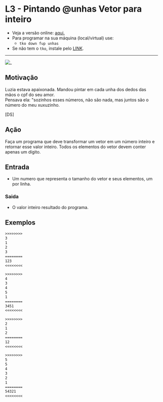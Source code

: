 # L3 - Pintando @unhas Vetor para inteiro

- Veja a versão online: [aqui.](https://github.com/qxcodefup/arcade/blob/master/base/unhas/Readme.md)
- Para programar na sua máquina (local/virtual) use:
  - `tko down fup unhas`
- Se não tem o `tko`, instale pelo [LINK](https://github.com/senapk/tko#tko).

---

![_](https://raw.githubusercontent.com/qxcodefup/arcade/master/base/unhas/cover.jpg)

## Motivação

Luzia estava apaixonada. Mandou pintar em cada unha dos dedos das mãos o cpf do seu amor.  
Pensava ela: "sozinhos esses números, não são nada, mas juntos são o número do meu xuxuzinho.

\[DS\]

## Ação  

Faça um programa que deve transformar um vetor em um número inteiro e retornar esse valor inteiro. Todos os elementos do vetor devem conter apenas um dígito.

## Entrada

- Um numero que representa o tamanho do vetor e seus elementos, um por linha.  

### Saida

- O valor inteiro resultado do programa.

## Exemplos

``` txt
>>>>>>>>
3
1
2
3
========
123
<<<<<<<<

>>>>>>>>
4
3
4
5
1
========
3451
<<<<<<<<

>>>>>>>>
2
1
2
========
12
<<<<<<<<

>>>>>>>>
5
5
4
3
2
1
========
54321
<<<<<<<<
```
